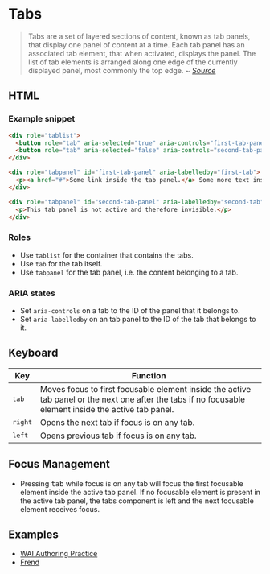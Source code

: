 # Tabs
> Tabs are a set of layered sections of content, known as tab panels, that display one panel of content at a time. Each tab panel has an associated tab element, that when activated, displays the panel. The list of tab elements is arranged along one edge of the currently displayed panel, most commonly the top edge.
~ *[Source](https://www.w3.org/TR/wai-aria-practices-1.1/#tabpanel)*

## HTML
### Example snippet
```html
<div role="tablist">
  <button role="tab" aria-selected="true" aria-controls="first-tab-panel" id="first-tab">Active tab</button>
  <button role="tab" aria-selected="false" aria-controls="second-tab-panel" id="second-tab" tabindex="-1">Another tab</button>
</div>

<div role="tabpanel" id="first-tab-panel" aria-labelledby="first-tab">
  <p><a href="#">Some link inside the tab panel.</a> Some more text inside the tab panel.</p>
</div>

<div role="tabpanel" id="second-tab-panel" aria-labelledby="second-tab" hidden>
  <p>This tab panel is not active and therefore invisible.</p>
</div>
```
### Roles
- Use `tablist` for the container that contains the tabs.
- Use `tab` for the tab itself.
- Use `tabpanel` for the tab panel, i.e. the content belonging to a tab.

### ARIA states
- Set `aria-controls` on a tab to the ID of the panel that it belongs to.
- Set `aria-labelledby` on an tab panel to the ID of the tab that belongs to it.

## Keyboard
| Key | Function |
|------------------|--------------------------------------------------------------------------------------------------------------------------------------------------------|
| <kbd>tab</kbd> | Moves focus to first focusable element inside the active tab panel or the next one after the tabs if no focusable element inside the active tab panel. |
| <kbd>right</kbd> | Opens the next tab if focus is on any tab. |
| <kbd>left</kbd> | Opens previous tab if focus is on any tab. |

## Focus Management
- Pressing <kbd>tab</kbd> while focus is on any tab will focus the first focusable element inside the active tab panel. If no focusable element is present in the active tab panel, the tabs component is left and the next focusable element receives focus.

## Examples
- [WAI Authoring Practice](https://www.w3.org/TR/wai-aria-practices-1.1/examples/tabs/tabs.html)
- [Frend](https://frend.co/components/tabs/)
